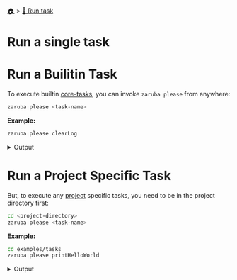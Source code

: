 <!--startTocHeader-->
[🏠](../README.md) > [🏃 Run task](README.md)
# Run a single task
<!--endTocHeader-->

# Run a Builitin Task

To execute builtin [core-tasks](../core-tasks/README.md), you can invoke `zaruba please` from anywhere:

```bash
zaruba please <task-name>
```

__Example:__

<!--startCode-->
```bash
zaruba please clearLog
```
 
<details>
<summary>Output</summary>
 
```````
Job Starting...
 Elapsed Time: 1.03µs
 Current Time: 13:00:38
  Run  'clearLog' command on /home/gofrendi/zaruba/docs
   clearLog              13:00:38.705 Log removed
  Successfully running  'clearLog' command
  Job Running...
 Elapsed Time: 104.554526ms
 Current Time: 13:00:38
  
  Job Complete!!! 
  Terminating
  Job Ended...
 Elapsed Time: 305.936092ms
 Current Time: 13:00:39
zaruba please clearLog
```````
</details>
<!--endCode-->

# Run a Project Specific Task

But, to execute any [project](./project/README.md) specific tasks, you need to be in the project directory first:

```bash
cd <project-directory>
zaruba please <task-name>
```

__Example:__

<!--startCode-->
```bash
cd examples/tasks
zaruba please printHelloWorld
```
 
<details>
<summary>Output</summary>
 
```````
Job Starting...
 Elapsed Time: 1.382µs
 Current Time: 13:00:39
  Run  'printHelloWorld' command on /home/gofrendi/zaruba/docs/examples/tasks
   printHelloWorld       13:00:39.151 hello world
  Successfully running  'printHelloWorld' command
  Job Running...
 Elapsed Time: 102.523453ms
 Current Time: 13:00:39
  
  Job Complete!!! 
  Terminating
  Job Ended...
 Elapsed Time: 214.397111ms
 Current Time: 13:00:39
zaruba please printHelloWorld
```````
</details>
<!--endCode-->


<!--startTocSubTopic-->
<!--endTocSubTopic-->